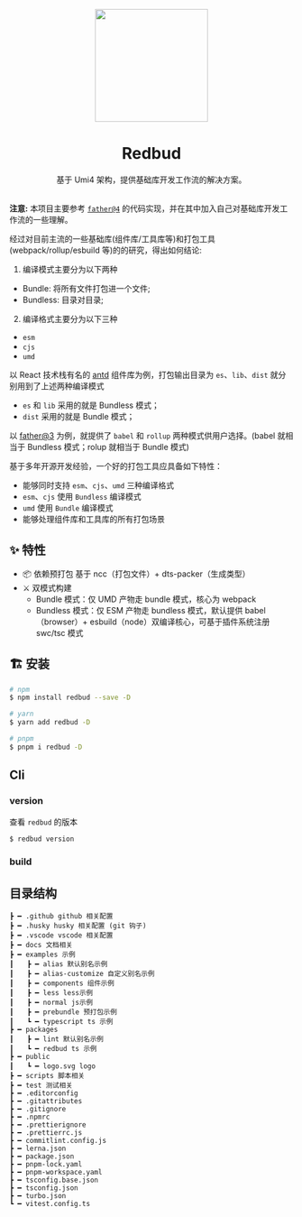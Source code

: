 <p align="center">
  <a href="https://redbud.xingkang.wang">
    <img width="200" src="https://cdn.jsdelivr.net/gh/walrusjs/redbud@latest/public/logo.svg">
  </a>
</p>

<h1 align="center">Redbud</h1>

<div align="center">
基于 Umi4 架构，提供基础库开发工作流的解决方案。
</div>

<br />

**注意:** 本项目主要参考 [`father@4`](https://github.com/umijs/father-next) 的代码实现，并在其中加入自己对基础库开发工作流的一些理解。

经过对目前主流的一些基础库(组件库/工具库等)和打包工具(webpack/rollup/esbuild 等)的的研究，得出如何结论:

1. 编译模式主要分为以下两种

- Bundle: 将所有文件打包进一个文件;
- Bundless: 目录对目录;

2. 编译格式主要分为以下三种

- `esm`
- `cjs`
- `umd`

以 React 技术栈有名的 [antd](https://ant.design/) 组件库为例，打包输出目录为 `es`、`lib`、`dist` 就分别用到了上述两种编译模式

- `es` 和 `lib` 采用的就是 Bundless 模式；
- `dist` 采用的就是 Bundle 模式；

以 [father@3](https://github.com/umijs/father) 为例，就提供了 `babel` 和 `rollup` 两种模式供用户选择。(babel 就相当于 Bundless 模式；rolup 就相当于 Bundle 模式)

基于多年开源开发经验，一个好的打包工具应具备如下特性：

- 能够同时支持 `esm`、`cjs`、`umd` 三种编译格式
- `esm`、`cjs` 使用 `Bundless` 编译模式
- `umd` 使用 `Bundle` 编译模式
- 能够处理组件库和工具库的所有打包场景

## ✨ 特性

- 📦 依赖预打包 基于 ncc（打包文件）+ dts-packer（生成类型）
- ⚔️ 双模式构建
  - Bundle 模式：仅 UMD 产物走 bundle 模式，核心为 webpack
  - Bundless 模式：仅 ESM 产物走 bundless 模式，默认提供 babel（browser）+ esbuild（node）双编译核心，可基于插件系统注册 swc/tsc 模式

## 🏗 安装

```bash
# npm
$ npm install redbud --save -D

# yarn
$ yarn add redbud -D

# pnpm
$ pnpm i redbud -D
```

## Cli

### version

查看 `redbud` 的版本

```bash
$ redbud version
```

### build

## 目录结构

```
┣ ━ .github github 相关配置
┣ ━ .husky husky 相关配置 (git 钩子)
┣ ━ .vscode vscode 相关配置
┣ ━ docs 文档相关
┣ ━ examples 示例
┃　　┣ ━ alias 默认别名示例
┃　　┣ ━ alias-customize 自定义别名示例
┃　　┣ ━ components 组件示例
┃　　┣ ━ less less示例
┃　　┣ ━ normal js示例
┃　　┣ ━ prebundle 预打包示例
┃　　┗ ━ typescript ts 示例
┣ ━ packages
┃　　┣ ━ lint 默认别名示例
┃　　┗ ━ redbud ts 示例
┣ ━ public
┃　　┗ ━ logo.svg logo
┣ ━ scripts 脚本相关
┣ ━ test 测试相关
┣ ━ .editorconfig
┣ ━ .gitattributes
┣ ━ .gitignore
┣ ━ .npmrc
┣ ━ .prettierignore
┣ ━ .prettierrc.js
┣ ━ commitlint.config.js
┣ ━ lerna.json
┣ ━ package.json
┣ ━ pnpm-lock.yaml
┣ ━ pnpm-workspace.yaml
┣ ━ tsconfig.base.json
┣ ━ tsconfig.json
┣ ━ turbo.json
┗ ━ vitest.config.ts
```
